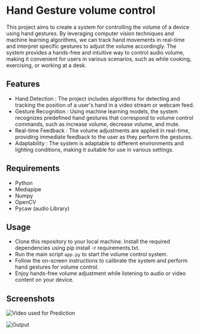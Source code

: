 
# Hand Gesture volume control

This project aims to create a system for controlling the volume of a device using hand gestures. By leveraging computer vision techniques and machine learning algorithms, we can track hand movements in real-time and interpret specific gestures to adjust the volume accordingly. The system provides a hands-free and intuitive way to control audio volume, making it convenient for users in various scenarios, such as while cooking, exercising, or working at a desk.

## Features

- Hand Detection : The project includes algorithms for detecting and tracking the position of a user's hand in a video stream or webcam feed.
- Gesture Recognition : Using machine learning models, the system recognizes predefined hand gestures that correspond to volume control commands, such as increase volume, decrease volume, and mute.
- Real-time Feedback : The volume adjustments are applied in real-time, providing immediate feedback to the user as they perform the gestures.
- Adaptability : The system is adaptable to different environments and lighting conditions, making it suitable for use in various settings.

## Requirements

- Python
- Mediapipe
- Numpy
- OpenCV
- Pycaw (audio Library)

## Usage

- Clone this repository to your local machine.
Install the required dependencies using pip install -r requirements.txt.
- Run the main script ```app.py``` to start the volume control system.
- Follow the on-screen instructions to calibrate the system and perform hand gestures for volume control.
- Enjoy hands-free volume adjustment while listening to audio or video content on your device.
## Screenshots

![Video used for Prediction](https://drive.google.com/file/d/1FjgYKJEZUxG1ClmtOLg5b6xCuVx5mpQt/view?usp=drive_link)

![Output](https://drive.google.com/file/d/1otKOEqF46lGDkhD_wT8gOmV-iy6mZa29/view?usp=drive_link)

